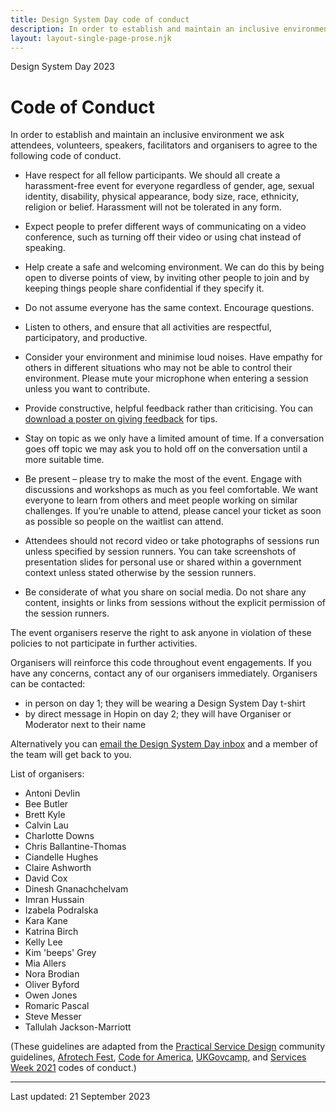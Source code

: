 ```yaml
---
title: Design System Day code of conduct
description: In order to establish and maintain an inclusive environment we ask attendees, volunteers, speakers, facilitators and organisers to agree to the following code of conduct.
layout: layout-single-page-prose.njk
---
```


<span class="govuk-caption-xl">Design System Day 2023</span>
<h1 class="govuk-heading-xl">Code of Conduct</h1>

In order to establish and maintain an inclusive environment we ask attendees, volunteers, speakers, facilitators and organisers to agree to the following code of conduct.

* Have respect for all fellow participants. We should all create a harassment-free event for everyone regardless of gender, age, sexual identity, disability, physical appearance, body size, race, ethnicity, religion or belief. Harassment will not be tolerated in any form.

* Expect people to prefer different ways of communicating on a video conference, such as turning off their video or using chat instead of speaking.

* Help create a safe and welcoming environment. We can do this by being open to diverse points of view, by inviting other people to join and by keeping things people share confidential if they specify it.

* Do not assume everyone has the same context. Encourage questions.

* Listen to others, and ensure that all activities are respectful, participatory, and productive.

* Consider your environment and minimise loud noises. Have empathy for others in different situations who may not be able to control their environment. Please mute your microphone when entering a session unless you want to contribute.

* Provide constructive, helpful feedback rather than criticising. You can [download a poster on giving feedback](https://github.com/alphagov/govdesign/blob/master/Poster_GivingAskingReceivingFeedback.pdf) for tips.

* Stay on topic as we only have a limited amount of time. If a conversation goes off topic we may ask you to hold off on the conversation until a more suitable time.

* Be present – please try to make the most of the event. Engage with discussions and workshops as much as you feel comfortable. We want everyone to learn from others and meet people working on similar challenges. If you’re unable to attend, please cancel your ticket as soon as possible so people on the waitlist can attend. 

* Attendees should not record video or take photographs of sessions run unless specified by session runners. You can take screenshots of presentation slides for personal use or shared within a government context unless stated otherwise by the session runners. 

* Be considerate of what you share on social media. Do not share any content, insights or links from sessions without the explicit permission of the session runners.

The event organisers reserve the right to ask anyone in violation of these policies to not participate in further activities. 

Organisers will reinforce this code throughout event engagements. If you have any concerns, contact any of our organisers immediately. Organisers can be contacted: 

* in person on day 1; they will be wearing a Design System Day t-shirt
* by direct message in Hopin on day 2; they will have Organiser or Moderator next to their name

Alternatively you can [email the Design System Day inbox](mailto:design-system-day-enquiries@digital.cabinet-office.gov.uk) and a member of the team will get back to you. 

List of organisers: 

* Antoni Devlin
* Bee Butler
* Brett Kyle
* Calvin Lau
* Charlotte Downs
* Chris Ballantine-Thomas
* Ciandelle Hughes
* Claire Ashworth
* David Cox
* Dinesh Gnanachchelvam
* Imran Hussain
* Izabela Podralska
* Kara Kane
* Katrina Birch
* Kelly Lee
* Kim 'beeps' Grey
* Mia Allers
* Nora Brodian
* Oliver Byford
* Owen Jones
* Romaric Pascal
* Steve Messer
* Tallulah Jackson-Marriott 

(These guidelines are adapted from the [Practical Service Design](http://www.practicalservicedesign.com/getting-started-on-slack/) community guidelines, [Afrotech Fest](https://www.afrotechfest.co.uk/coc/), [Code for America](http://www.cvent.com/events/code-for-america-summit-2018/custom-40-e12d85b157b94d69b80d8911cc641d36.aspx), [UKGovcamp](https://www.ukgovcamp.com/code-of-conduct/), and [Services Week 2021](https://docs.google.com/document/d/1vQchJh-s6Fu6F4bN8UFM4lvRChe8ERgsE5whf9pUfjA/edit?usp=sharing) codes of conduct.)


---

Last updated: 21 September 2023 
